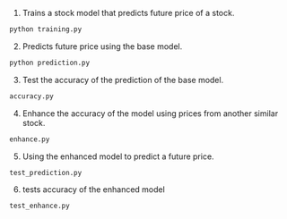 1. Trains a stock model that predicts future price of a stock.

```bash
python training.py
```

2. Predicts future price using the base model.

```bash
python prediction.py
```

3. Test the accuracy of the prediction of the base model.

```bash
accuracy.py
```

4. Enhance the accuracy of the model using prices from another similar stock.

```bash
enhance.py
```

5. Using the enhanced model to predict a future price.

```bash
test_prediction.py
```

6. tests accuracy of the enhanced model

```bash
test_enhance.py     
```
